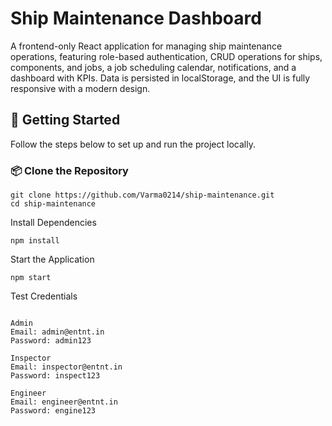 # Ship Maintenance Dashboard

A frontend-only React application for managing ship maintenance operations, featuring role-based authentication, CRUD operations for ships, components, and jobs, a job scheduling calendar, notifications, and a dashboard with KPIs. Data is persisted in localStorage, and the UI is fully responsive with a modern design.

## 🚀 Getting Started

Follow the steps below to set up and run the project locally.

### 📦 Clone the Repository

```
git clone https://github.com/Varma0214/ship-maintenance.git
cd ship-maintenance
```
Install Dependencies
```
npm install
```
Start the Application
```
npm start
```
Test Credentials
```Use the following test credentials to log in:

Admin
Email: admin@entnt.in
Password: admin123

Inspector
Email: inspector@entnt.in
Password: inspect123

Engineer
Email: engineer@entnt.in
Password: engine123
